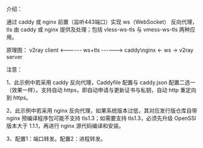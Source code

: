 介绍：

通过 caddy 或 nginx 前置（监听443端口）实现 ws（WebSocket） 反向代理，tls 由 caddy 或 nginx 提供及处理；包括 vless-ws-tls 与 vmess-ws-tls 两种应用。

原理图： v2ray client <------ ws+tls ------> caddy\nginx <- ws -> v2ray server

注意：

1、此示例中若采用 caddy 反向代理，Caddyfile 配置与 caddy.json 配置二选一（效果一样）。支持自动 https，即自动申请与更新证书与私钥，自动 http 重定向到 https。

2、此示例中若采用 nginx 反向代理，如果系统版本过低，其对应发行版仓库自带 nginx 预编译程序包可能不支持 tls1.3；如需要支持 tls1.3，必须先升级 OpenSSl 版本大于 1.1.1，再进行 nginx 源代码编译和安装。

3、配置1：端口转发。配置2：进程转发。
